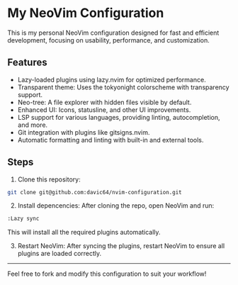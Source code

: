 # My NeoVim Configuration

This is my personal NeoVim configuration designed for fast and efficient development, focusing on usability, performance, and customization.

## Features
- Lazy-loaded plugins using lazy.nvim for optimized performance.
- Transparent theme: Uses the tokyonight colorscheme with transparency support.
- Neo-tree: A file explorer with hidden files visible by default.
- Enhanced UI: Icons, statusline, and other UI improvements.
- LSP support for various languages, providing linting, autocompletion, and more.
- Git integration with plugins like gitsigns.nvim.
- Automatic formatting and linting with built-in and external tools.

## Steps
1. Clone this repository:
```bash
git clone git@github.com:davic64/nvim-configuration.git
```

2. Install depencencies:
After cloning the repo, open NeoVim and run:
```bash
:Lazy sync
```
This will install all the required plugins automatically.

3. Restart NeoVim:
After syncing the plugins, restart NeoVim to ensure all plugins are loaded correctly.

---

Feel free to fork and modify this configuration to suit your workflow!

